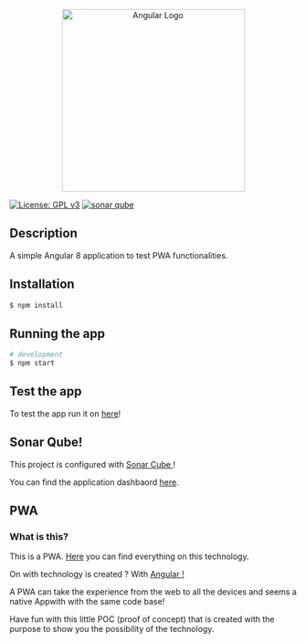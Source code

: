 <p align="center">
  <a target="blank"><img src="https://angular.io/assets/images/logos/angular/angular_solidBlack.png" width="320" alt="Angular Logo" /></a>
</p>

[![License: GPL v3](https://img.shields.io/badge/License-GPLv3-blue.svg)](https://github.com/fedexu/angular-pwa/blob/master/LICENSE)
[![sonar qube](https://sonarcloud.io/api/project_badges/measure?project=fedexu_angular-pwa&metric=alert_status)](https://sonarcloud.io/dashboard?id=fedexu_angular-pwa)

## Description

A simple Angular 8 application to test PWA functionalities.

## Installation

```bash
$ npm install
```

## Running the app

```bash
# development
$ npm start

```
## Test the app

To test the app run it on <a href="https://fedexu.github.io/angular-pwa/">here</a>! 

## Sonar Qube! 

This project is configured with <a href="https://sonarcloud.io"> Sonar Cube </a>!  

You can find the application dashbaord <a href="https://sonarcloud.io/dashboard?id=fedexu_angular-pwa"> here</a>.


## PWA 

<article name="pwa-description">
<h3>What is this?</h3>
<p>This is a PWA. <a target="_blank" rel="noopener noreferrer" href="https://developers.google.com/web/progressive-web-apps">Here</a> you can find
    everything on this technology.</p>
<p>On with technology is created ? With <a target="_blank" rel="noopener noreferrer" href="https://angular.io/">Angular !</a></p>
<p>A PWA can take the experience from the web to all the devices and seems a native Appwith with the
    same code base!</p>
<p>Have fun with this little POC (proof of concept) that is created with the purpose to show you the
    possibility of the technology.</p>
</article>
